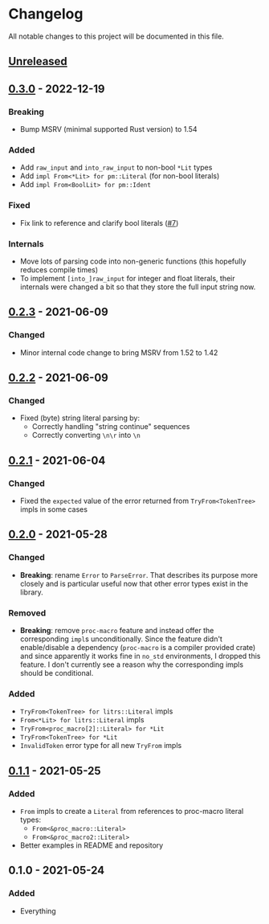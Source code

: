 # Changelog

All notable changes to this project will be documented in this file.


## [Unreleased]

## [0.3.0] - 2022-12-19
### Breaking
- Bump MSRV (minimal supported Rust version) to 1.54

### Added
- Add `raw_input` and `into_raw_input` to non-bool `*Lit` types
- Add `impl From<*Lit> for pm::Literal` (for non-bool literals)
- Add `impl From<BoolLit> for pm::Ident`

### Fixed
- Fix link to reference and clarify bool literals ([#7](https://github.com/LukasKalbertodt/litrs/pull/7))

### Internals
- Move lots of parsing code into non-generic functions (this hopefully reduces compile times)
- To implement `[into_]raw_input` for integer and float literals, their
  internals were changed a bit so that they store the full input string now.

## [0.2.3] - 2021-06-09
### Changed
- Minor internal code change to bring MSRV from 1.52 to 1.42

## [0.2.2] - 2021-06-09
### Changed
- Fixed (byte) string literal parsing by:
    - Correctly handling "string continue" sequences
    - Correctly converting `\n\r` into `\n`

## [0.2.1] - 2021-06-04
### Changed
- Fixed the `expected` value of the error returned from `TryFrom<TokenTree>` impls in some cases

## [0.2.0] - 2021-05-28
### Changed
- **Breaking**: rename `Error` to `ParseError`. That describes its purpose more
    closely and is particular useful now that other error types exist in the library.

### Removed
- **Breaking**: remove `proc-macro` feature and instead offer the corresponding
    `impl`s unconditionally. Since the feature didn't enable/disable a
    dependency (`proc-macro` is a compiler provided crate) and since apparently
    it works fine in `no_std` environments, I dropped this feature. I don't
    currently see a reason why the corresponding impls should be conditional.

### Added
- `TryFrom<TokenTree> for litrs::Literal` impls
- `From<*Lit> for litrs::Literal` impls
- `TryFrom<proc_macro[2]::Literal> for *Lit`
- `TryFrom<TokenTree> for *Lit`
- `InvalidToken` error type for all new `TryFrom` impls


## [0.1.1] - 2021-05-25
### Added
- `From` impls to create a `Literal` from references to proc-macro literal types:
    - `From<&proc_macro::Literal>`
    - `From<&proc_macro2::Literal>`
- Better examples in README and repository

## 0.1.0 - 2021-05-24
### Added
- Everything


[Unreleased]: https://github.com/LukasKalbertodt/litrs/compare/v0.3.0...HEAD
[0.3.0]: https://github.com/LukasKalbertodt/litrs/compare/v0.2.3...v0.3.0
[0.2.3]: https://github.com/LukasKalbertodt/litrs/compare/v0.2.2...v0.2.3
[0.2.2]: https://github.com/LukasKalbertodt/litrs/compare/v0.2.1...v0.2.2
[0.2.1]: https://github.com/LukasKalbertodt/litrs/compare/v0.2.0...v0.2.1
[0.2.0]: https://github.com/LukasKalbertodt/litrs/compare/v0.1.1...v0.2.0
[0.1.1]: https://github.com/LukasKalbertodt/litrs/compare/v0.1.0...v0.1.1
